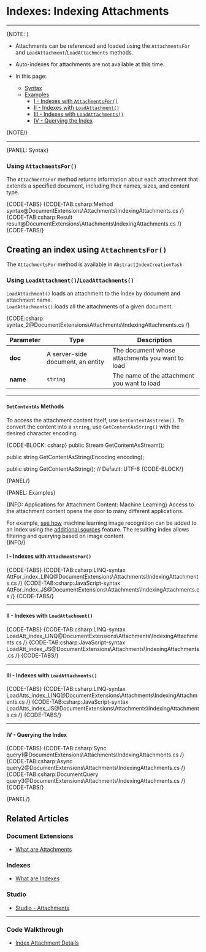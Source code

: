 # Indexes: Indexing Attachments
---

{NOTE: }

* Attachments can be referenced and loaded using the `AttachmentsFor` and 
`LoadAttachment`/`LoadAttachments` methods.  

* Auto-indexes for attachments are not available at this time.  

* In this page:  
  * [Syntax](../../document-extensions/attachments/indexing#syntax)  
  * [Examples](../../document-extensions/attachments/indexing#examples)  
     * [I - Indexes with `AttachmentsFor()`](../../document-extensions/attachments/indexing#i---indexes-with-)  
     * [II - Indexes with `LoadAttachment()`](../../document-extensions/attachments/indexing#ii---indexes-with-)  
     * [III - Indexes with `LoadAttachments()`](../../document-extensions/attachments/indexing#iii---indexes-with-)  
     * [IV - Querying the Index](../../document-extensions/attachments/indexing#iv---querying-the-index)  

{NOTE/}

---

{PANEL: Syntax}

### Using `AttachmentsFor()`

The `AttachmentsFor` method returns information about each attachment that extends 
a specified document, including their names, sizes, and content type.  

{CODE-TABS}
{CODE-TAB:csharp:Method syntax@DocumentExtensions\Attachments\IndexingAttachments.cs /}
{CODE-TAB:csharp:Result result@DocumentExtensions\Attachments\IndexingAttachments.cs /}
{CODE-TABS/}

## Creating an index using `AttachmentsFor()`

The `AttachmentsFor` method is available in `AbstractIndexCreationTask`.

### Using `LoadAttachment()`/`LoadAttachments()`

`LoadAttachment()` loads an attachment to the index by document and attachment name.  
`LoadAttachments()` loads all the attachments of a given document.  

{CODE:csharp syntax_2@DocumentExtensions\Attachments\IndexingAttachments.cs /}

| Parameter | Type | Description |
| - | - | - |
| **doc** | A server-side document, an entity | The document whose attachments you want to load |
| **name** | `string` | The name of the attachment you want to load |

---

#### `GetContentAs` Methods

To access the attachment content itself, use `GetContentAsStream()`. To 
convert the content into a `string`, use `GetContentAsString()` with 
the desired character encoding.  

{CODE-BLOCK: csharp}
public Stream GetContentAsStream();

public string GetContentAsString(Encoding encoding);

public string GetContentAsString(); // Default: UTF-8
{CODE-BLOCK/}

{PANEL/}

{PANEL: Examples}

{INFO: Applications for Attachment Content: Machine Learning}
Access to the attachment content opens the door to many different 
applications.  

For example, [see how](https://ayende.com/blog/192001-B/using-machine-learning-with-ravendb) 
machine learning image recognition can be added to an index using the [additional sources](../../indexes/extending-indexes#including-additional-sources-from-client-code) 
feature. The resulting index allows filtering and querying based on image content.  
{INFO/}

#### I - Indexes with `AttachmentsFor()`

{CODE-TABS}
{CODE-TAB:csharp:LINQ-syntax AttFor_index_LINQ@DocumentExtensions\Attachments\IndexingAttachments.cs /}
{CODE-TAB:csharp:JavaScript-syntax AttFor_index_JS@DocumentExtensions\Attachments\IndexingAttachments.cs /}
{CODE-TABS/}

---

#### II - Indexes with `LoadAttachment()`

{CODE-TABS}
{CODE-TAB:csharp:LINQ-syntax LoadAtt_index_LINQ@DocumentExtensions\Attachments\IndexingAttachments.cs /}
{CODE-TAB:csharp:JavaScript-syntax LoadAtt_index_JS@DocumentExtensions\Attachments\IndexingAttachments.cs /}
{CODE-TABS/}

---

#### III - Indexes with `LoadAttachments()`

{CODE-TABS}
{CODE-TAB:csharp:LINQ-syntax LoadAtts_index_LINQ@DocumentExtensions\Attachments\IndexingAttachments.cs /}
{CODE-TAB:csharp:JavaScript-syntax LoadAtts_index_JS@DocumentExtensions\Attachments\IndexingAttachments.cs /}
{CODE-TABS/}

---

#### IV - Querying the Index

{CODE-TABS}
{CODE-TAB:csharp:Sync query1@DocumentExtensions\Attachments\IndexingAttachments.cs /}
{CODE-TAB:csharp:Async query2@DocumentExtensions\Attachments\IndexingAttachments.cs /}
{CODE-TAB:csharp:DocumentQuery query3@DocumentExtensions\Attachments\IndexingAttachments.cs /}
{CODE-TABS/}

{PANEL/}


## Related Articles

### Document Extensions

- [What are Attachments](../../document-extensions/attachments/what-are-attachments)  

### Indexes

- [What are Indexes](../../indexes/what-are-indexes)

### Studio

- [Studio - Attachments](../../studio/database/document-extensions/attachments)

---

### Code Walkthrough

- [Index Attachment Details](https://demo.ravendb.net/demos/csharp/attachments/index-attachment-details)
